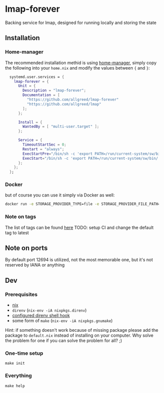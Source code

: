 # lmap-forever
Backing service for lmap, designed for running locally and storing the state

## Installation

### Home-manager
The recommended installation methid is using [home-manager](https://github.com/nix-community/home-manager), simply copy the following into your `home.nix` and modify the values between `{` and `}`:
```nix
  systemd.user.services = {
    lmap-forever = {
      Unit = {
        Description = "lmap-forever";
        Documentation = [
          "https://github.com/allgreed/lmap-forever"
          "https://github.com/allgreed/lmap"
        ];
      };

      Install = {
        WantedBy = [ "multi-user.target" ];
      };

      Service = {
        TimeoutStartSec = 0;
        Restart = "always";
        ExecStartPre="/bin/sh -c 'export PATH=/run/current-system/sw/bin/:/usr/bin/; docker stop lmap-forever && (docker rm lmap-forever || true) || true'";
        ExecStart="/bin/sh -c 'export PATH=/run/current-system/sw/bin/:/usr/bin/; docker run -e STORAGE_PROVIDER_TYPE=file -e STORAGE_PROVIDER_FILE_PATH=/data -v /home/{your_username}/lmap:/data --rm --name lmap-forever -p 12694:12694 allgreed/lmap-forever:{tag_of_your_choice}'";
      };
    };
  };
```

### Docker
but of course you can use it simply via Docker as well:
```bash
docker run -e STORAGE_PROVIDER_TYPE=file -e STORAGE_PROVIDER_FILE_PATH=/data -v /home/{your-username}/lmap:/data --restart=always --name lmap-forever -p 12694:12694 allgreed/lmap-forever:{tag_of_your_choice}
```

### Note on tags
The list of tags can be found [here](https://hub.docker.com/r/allgreed/lmap-forever/tags)
TODO: setup CI and change the default tag to latest

## Note on ports
By default port 12694 is utilized, not the most memorable one, but it's not reserved by IANA or anything

## Dev

### Prerequisites
- [nix](https://nixos.org/nix/manual/#chap-installation)
- `direnv` (`nix-env -iA nixpkgs.direnv`)
- [configured direnv shell hook ](https://direnv.net/docs/hook.html)
- some form of `make` (`nix-env -iA nixpkgs.gnumake`)

Hint: if something doesn't work because of missing package please add the package to `default.nix` instead of installing on your computer. Why solve the problem for one if you can solve the problem for all? ;)

### One-time setup
```
make init
```

### Everything
```
make help
```

